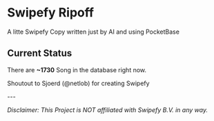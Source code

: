 # Swipefy Ripoff
A litte Swipefy Copy written just by AI and using PocketBase
## Current Status
There are __~1730__ Song in the database right now.
<br>
<p>
Shoutout to Sjoerd (@netlob) for creating Swipefy
</p>
---
<p>
<em>Disclaimer: This Project is NOT affiliated with Swipefy B.V. in any way.<em>
<p>

